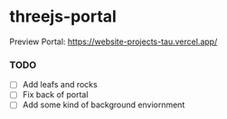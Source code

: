 # threejs-portal
 
Preview Portal: https://website-projects-tau.vercel.app/


### TODO
- [ ] Add leafs and rocks
- [ ] Fix back of portal
- [ ] Add some kind of background enviornment
